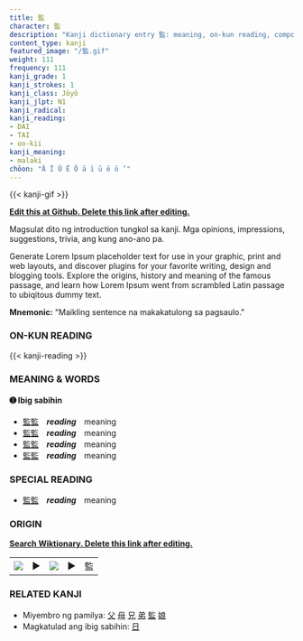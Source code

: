 ```yaml
---
title: 監
character: 監
description: "Kanji dictionary entry 監: meaning, on-kun reading, compounds, origin, related kanji"
content_type: kanji
featured_image: "/監.gif"
weight: 111
frequency: 111
kanji_grade: 1
kanji_strokes: 1
kanji_class: Jōyō
kanji_jlpt: N1
kanji_radical: 
kanji_reading: 
- DAI
- TAI
- oo-kii
kanji_meaning:
- malaki
chōon: "Ā Ī Ū Ē Ō ā ī ū ē ō ’"
---
```

[//]: # (Don't edit the line below. Kanji animated GIF code is automatically generated.)
{{< kanji-gif >}}

[//]: # (Edit below this line.)

**[Edit this at Github. Delete this link after editing.](https://github.com/tim0g/tim/tree/main/content/kanji/監/index.md)**

Magsulat dito ng introduction tungkol sa kanji. Mga opinions, impressions, suggestions, trivia, ang kung ano-ano pa.

Generate Lorem Ipsum placeholder text for use in your graphic, print and web layouts, and discover plugins for your favorite writing, design and blogging tools. Explore the origins, history and meaning of the famous passage, and learn how Lorem Ipsum went from scrambled Latin passage to ubiqitous dummy text.
 
**Mnemonic:** "Maikling sentence na makakatulong sa pagsaulo."

### ON-KUN READING

[//]: # (Don't edit the line below. ON-KUN READING code is automatically generated.)
{{< kanji-reading >}}

### MEANING & WORDS

#### ➊ **Ibig sabihin**
  - [監](../監)[監](../監)　***reading***　meaning
  - [監](../監)[監](../監)　***reading***　meaning
  - [監](../監)[監](../監)　***reading***　meaning
  - [監](../監)[監](../監)　***reading***　meaning

### SPECIAL READING
  - [監](../監)[監](../監)　***reading***　meaning

### ORIGIN

**[Search Wiktionary. Delete this link after editing.](https://wiktionary.org/wiki/監)**
<table class="kanji-table"><tr><td>
<img src="60px-監-bronze.svg.png">
</td><td>▶</td><td>
<img src="60px-監-oracle.svg.png">
</td><td>▶</td>
<td class="kanji-origin">監</td>
</tr></table>

### RELATED KANJI
- Miyembro ng pamilya: [父](../父) [母](../母) [兄](../兄) [弟](../弟) [監](../監) [娘](../娘)
- Magkatulad ang ibig sabihin: [日](../日)
